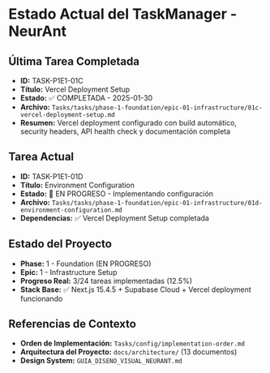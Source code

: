 # Estado Actual del TaskManager - NeurAnt

## Última Tarea Completada
- **ID:** TASK-P1E1-01C
- **Título:** Vercel Deployment Setup
- **Estado:** ✅ COMPLETADA - 2025-01-30
- **Archivo:** `Tasks/tasks/phase-1-foundation/epic-01-infrastructure/01c-vercel-deployment-setup.md`
- **Resumen:** Vercel deployment configurado con build automático, security headers, API health check y documentación completa

## Tarea Actual
- **ID:** TASK-P1E1-01D  
- **Título:** Environment Configuration
- **Estado:** 🔄 EN PROGRESO - Implementando configuración
- **Archivo:** `Tasks/tasks/phase-1-foundation/epic-01-infrastructure/01d-environment-configuration.md`
- **Dependencias:** ✅ Vercel Deployment Setup completada

## Estado del Proyecto
- **Phase:** 1 - Foundation (EN PROGRESO)
- **Epic:** 1 - Infrastructure Setup  
- **Progreso Real:** 3/24 tareas implementadas (12.5%)
- **Stack Base:** ✅ Next.js 15.4.5 + Supabase Cloud + Vercel deployment funcionando

## Referencias de Contexto
- **Orden de Implementación:** `Tasks/config/implementation-order.md`
- **Arquitectura del Proyecto:** `docs/architecture/` (13 documentos)
- **Design System:** `GUIA_DISENO_VISUAL_NEURANT.md`

